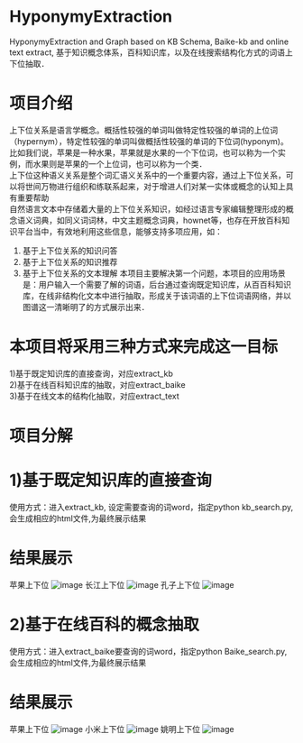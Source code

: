 # HyponymyExtraction
HyponymyExtraction and Graph based on KB Schema, Baike-kb and online text extract, 基于知识概念体系，百科知识库，以及在线搜索结构化方式的词语上下位抽取．
# 项目介绍
上下位关系是语言学概念。概括性较强的单词叫做特定性较强的单词的上位词（hypernym），特定性较强的单词叫做概括性较强的单词的下位词(hyponym)。比如我们说，苹果是一种水果，苹果就是水果的一个下位词，也可以称为一个实例，而水果则是苹果的一个上位词，也可以称为一个类．  
上下位这种语义关系是整个词汇语义关系中的一个重要内容，通过上下位关系，可以将世间万物进行组织和练联系起来，对于增进人们对某一实体或概念的认知上具有重要帮助  
自然语言文本中存储着大量的上下位关系知识，如经过语言专家编辑整理形成的概念语义词典，如同义词词林，中文主题概念词典，hownet等，也存在开放百科知识平台当中，有效地利用这些信息，能够支持多项应用，如：
1) 基于上下位关系的知识问答
2) 基于上下位关系的知识推荐
3) 基于上下位关系的文本理解
本项目主要解决第一个问题，本项目的应用场景是：用户输入一个需要了解的词语，后台通过查询既定知识库，从百百科知识库，在线非结构化文本中进行抽取，形成关于该词语的上下位词语网络，并以图谱这一清晰明了的方式展示出来．

# 本项目将采用三种方式来完成这一目标
1)基于既定知识库的直接查询，对应extract_kb  
2)基于在线百科知识库的抽取，对应extract_baike  
3)基于在线文本的结构化抽取，对应extract_text  

# 项目分解

# 1)基于既定知识库的直接查询
使用方式：进入extract_kb, 设定需要查询的词word，指定python kb_search.py, 会生成相应的html文件,为最终展示结果 
# 结果展示　　
苹果上下位
![image](https://github.com/SmartCommunitySZ/HyponymyExtraction/blob/master/image/concept-apple.png)
长江上下位
![image](https://github.com/SmartCommunitySZ/HyponymyExtraction/blob/master/image/concept-river.png)
孔子上下位
![image](https://github.com/SmartCommunitySZ/HyponymyExtraction/blob/master/image/concept-kongzi.png)


# 2)基于在线百科的概念抽取
使用方式：进入extract_baike要查询的词word，指定python Baike_search.py, 会生成相应的html文件,为最终展示结果 
# 结果展示
苹果上下位
![image](https://github.com/SmartCommunitySZ/HyponymyExtraction/blob/master/image/kb-apple.png)
小米上下位
![image](https://github.com/SmartCommunitySZ/HyponymyExtraction/blob/master/image/kb-xiaomi.png)
姚明上下位
![image](https://github.com/SmartCommunitySZ/HyponymyExtraction/blob/master/image/kb-yaoming.png)
